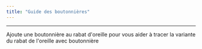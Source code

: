 ```yaml
---
title: "Guide des boutonnières"
---
```


***

Ajoute une boutonnière au rabat d'oreille pour vous aider à tracer la variante du rabat de l'oreille avec boutonnière




